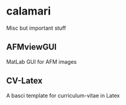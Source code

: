 # calamari
Misc but important stuff

## AFMviewGUI
MatLab GUI for AFM images

## CV-Latex
A basci template for curriculum-vitae in Latex
